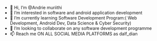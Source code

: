- 👋 Hi, I’m @Andrie muriithi
- 👀 I’m interested in software and android application development
- 🌱 I’m currently learning Software Development Program:( Web Development, Android Dev, Data Science & Cyber Security)
- 💞️ I’m looking to collaborate on any software development programme
- 📫 Reach me ON ALL SOCIAL MEDIA PLATFORMS as dalf_dian

<!---
DALF-G/Andrie muriithi is a ✨ special ✨ repository because its `README.md` (this file) appears on your GitHub profile.
You can click the Preview link to take a look at your changes.
--->
